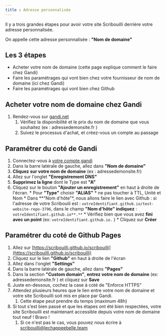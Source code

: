 ```yaml
---
title : Adresse personnalisée
---
```


Il y a trois grandes étapes pour avoir votre site Scribouilli derrière votre adresse personnalisée.

On appelle cette adresse personnalisée : **"Nom de domaine"**

## Les 3 étapes

* Acheter votre nom de domaine (cette page explique comment le faire chez Gandi)
* Faire les paramétrages qui vont bien chez votre fournisseur de nom de domaine (ici chez Gandi)
* Faire les paramétrages qui vont bien chez  Github


## Acheter votre nom de domaine chez Gandi


1. Rendez-vous sur [gandi.net](https://shop.gandi.net/fr/domain/suggest/d2495163-a057-41fd-a3ab-8bca338797fd?search=)
   1. Vérifiez la disponibilité et le prix du nom de domaine que vous souhaitez (ex : adressedemonsite.fr )
   1. Suivez le processus d'achat, et créez-vous un compte au passage

## Paramétrer du coté de Gandi

1. Connectez-vous à [votre compte gandi](https://admin.gandi.net)
1. Dans la barre latérale de gauche, allez dans **"Nom de domaine"**
1. **Cliquez sur votre nom de domaine** (ex : adressedemonsite.fr)
2. Allez sur l'onglet **"Enregistrement DNS"**
  3. **Supprimez la ligne** dont le Type est **"A"**
  4. Cliquez sur le bouton **"Ajouter un enregistrement"** en haut à droite de l'écran.
    * Pour **"Type"** choisir **"ALIAS"**
    * ne pas toucher à TTL, Unité et Nom
    * Dans **"Nom d'hôte"*, nous allons faire le lien avec Github : si l'adresse de votre Scribouili est : `votreIdentifiant.github.io/test-website-repo-3796`, dans le champ **"Nom d'hôte" indiquez** : `votreIdentifiant.github.io**.**`
    * Vérifiez bien que vous avez **fini avec un point** (ex: `votreIdentifiant.github.io.` )
    * Cliquez sur **Créer**

## Paramétrer du coté de Github Pages

1. Allez sur [https://scribouilli.github.io/scribouilli](https://scribouilli.github.io/scribouilli)
1. Cliquez sur le lien **"Github"** en haut à droite de l'écran
1. Allez dans l'onglet **"Settings"**
1. Dans la barre latérale de gauche, allez dans **"Pages"**
1. Dans la section **"Custom domain"**, **entrez votre nom de domaine** (ex: adressedemonsite.fr ) et cliquez sur **Save**
1. Juste en-dessous, cochez la case à coté de "Enforce HTTPS"
1. Attendez plusieurs heures que le lien entre votre nom de domaine et votre site Scribouilli soit mis en place par Gandi.
   1. Cette étape peut prendre du temps (maximum 48h)
1. Si tout s'est bien passé et que les étapes ont été bien respectées, votre site Scribouilli est maintenant accessible depuis votre nom de domaine tout neuf ! Bravo !
   1. Si ce n'est pas le cas, vous pouvez nous écrire à scribouilli@lechappeebelle.team





